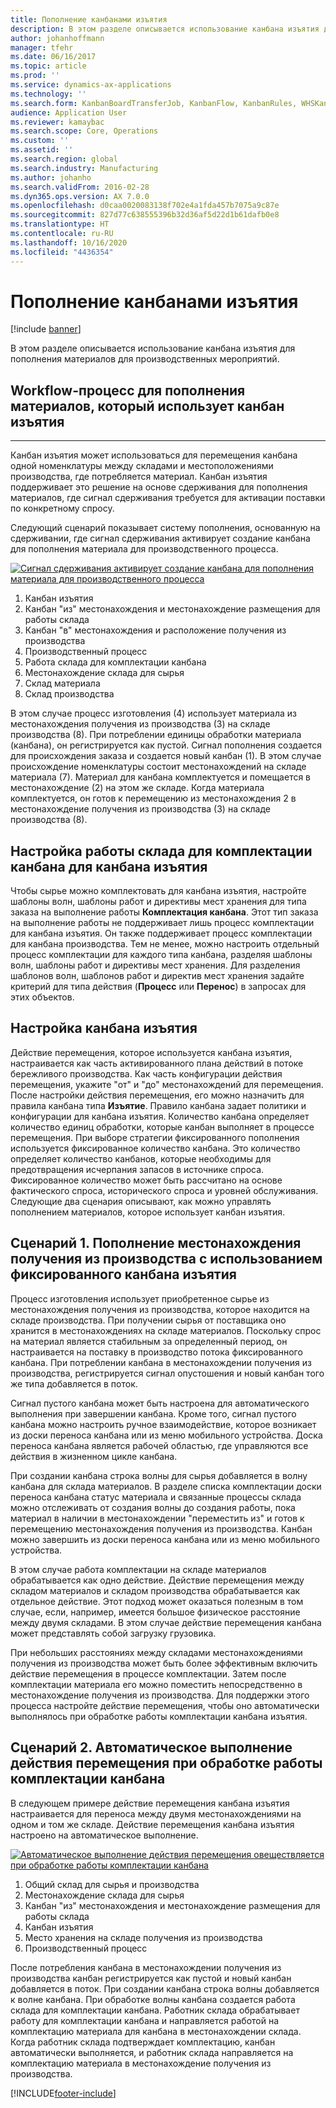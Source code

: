 ```yaml
---
title: Пополнение канбанами изъятия
description: В этом разделе описывается использование канбана изъятия для пополнения материалов для производственных мероприятий.
author: johanhoffmann
manager: tfehr
ms.date: 06/16/2017
ms.topic: article
ms.prod: ''
ms.service: dynamics-ax-applications
ms.technology: ''
ms.search.form: KanbanBoardTransferJob, KanbanFlow, KanbanRules, WHSKanbanWaveTable, WHSKanbanWaveTableListPage
audience: Application User
ms.reviewer: kamaybac
ms.search.scope: Core, Operations
ms.custom: ''
ms.assetid: ''
ms.search.region: global
ms.search.industry: Manufacturing
ms.author: johanho
ms.search.validFrom: 2016-02-28
ms.dyn365.ops.version: AX 7.0.0
ms.openlocfilehash: d0caa0020083138f702e4a1fda457b7075a9c87e
ms.sourcegitcommit: 827d77c638555396b32d36af5d22d1b61dafb0e8
ms.translationtype: HT
ms.contentlocale: ru-RU
ms.lasthandoff: 10/16/2020
ms.locfileid: "4436354"
---
```

# <a name="replenishment-with-withdrawal-kanbans"></a>Пополнение канбанами изъятия

[!include [banner](../includes/banner.md)]

В этом разделе описывается использование канбана изъятия для пополнения материалов для производственных мероприятий.

## <a name="workflow-for-material-replenishment-that-uses-the-withdrawal-kanban"></a>Workflow-процесс для пополнения материалов, который использует канбан изъятия
-------------------------------------------------------------------

Канбан изъятия может использоваться для перемещения канбана одной номенклатуры между складами и местоположениями производства, где потребляется материал. Канбан изъятия поддерживает это решение на основе сдерживания для пополнения материалов, где сигнал сдерживания требуется для активации поставки по конкретному спросу. 

Следующий сценарий показывает систему пополнения, основанную на сдерживании, где сигнал сдерживания активирует создание канбана для пополнения материала для производственного процесса. 

[![Сигнал сдерживания активирует создание канбана для пополнения материала для производственного процесса](./media/material-replenishment-with-withdrawal-kanban.png)](./media/material-replenishment-with-withdrawal-kanban.png)

1.  Канбан изъятия
2.  Канбан "из" местонахождения и местонахождение размещения для работы склада
3.  Канбан "в" местонахождения и расположение получения из производства
4.  Производственный процесс
5.  Работа склада для комплектации канбана
6.  Местонахождение склада для сырья
7.  Склад материала
8.  Склад производства

В этом случае процесс изготовления (4) использует материала из местонахождения получения из производства (3) на складе производства (8). При потреблении единицы обработки материала (канбана), он регистрируется как пустой. Сигнал пополнения создается для происхождения заказа и создается новый канбан (1). В этом случае происхождение номенклатуры состоит местонахождений на складе материала (7). Материал для канбана комплектуется и помещается в местонахождение (2) на этом же складе. Когда материала комплектуется, он готов к перемещению из местонахождения 2 в местонахождение получения из производства (3) на складе производства (8).

## <a name="configure-warehouse-work-for-kanban-picking-for-the-withdrawal-kanban"></a>Настройка работы склада для комплектации канбана для канбана изъятия

Чтобы сырье можно комплектовать для канбана изъятия, настройте шаблоны волн, шаблоны работ и директивы мест хранения для типа заказа на выполнение работы **Комплектация канбана**. Этот тип заказа на выполнение работы не поддерживает лишь процесс комплектации для канбана изъятия. Он также поддерживает процесс комплектации для канбана производства. Тем не менее, можно настроить отдельный процесс комплектации для каждого типа канбана, разделяя шаблоны волн, шаблоны работ и директивы мест хранения. Для разделения шаблонов волн, шаблонов работ и директив мест хранения задайте критерий для типа действия (**Процесс** или **Перенос**) в запросах для этих объектов.

## <a name="configure-the-withdrawal-kanban"></a>Настройка канбана изъятия

Действие перемещения, которое используется канбана изъятия, настраивается как часть активированного плана действий в потоке бережливого производства. Как часть конфигурации действия перемещения, укажите "от" и "до" местонахождений для перемещения. После настройки действия перемещения, его можно назначить для правила канбана типа **Изъятие**. Правило канбана задает политики и конфигурации для канбана изъятия. Количество канбана определяет количество единиц обработки, которые канбан выполняет в процессе перемещения. При выборе стратегии фиксированного пополнения используется фиксированное количество канбана. Это количество определяет количество канбанов, которые необходимы для предотвращения исчерпания запасов в источнике спроса. Фиксированное количество может быть рассчитано на основе фактического спроса, исторического спроса и уровней обслуживания. Следующие два сценария описывают, как можно управлять пополнением материалов, которое использует канбан изъятия.

## <a name="scenario-1-replenish-a-production-input-location-by-using-a-fixed-withdrawal-kanban"></a>Сценарий 1. Пополнение местонахождения получения из производства с использованием фиксированного канбана изъятия

Процесс изготовления использует приобретенное сырье из местонахождения получения из производства, которое находится на складе производства. При получении сырья от поставщика оно хранится в местонахождениях на складе материалов. Поскольку спрос на материал является стабильным за определенный период, он настраивается на поставку в производство потока фиксированного канбана. При потреблении канбана в местонахождении получения из производства, регистрируется сигнал опустошения и новый канбан того же типа добавляется в поток. 

Сигнал пустого канбана может быть настроена для автоматического выполнения при завершении канбана. Кроме того, сигнал пустого канбана можно настроить ручное взаимодействие, которое возникает из доски переноса канбана или из меню мобильного устройства. Доска переноса канбана является рабочей областью, где управляются все действия в жизненном цикле канбана. 

При создании канбана строка волны для сырья добавляется в волну канбана для склада материалов. В разделе списка комплектации доски переноса канбана статус материала и связанные процессы склада можно отслеживать от создания волны до создания работы, пока материал в наличии в местонахождении "переместить из" и готов к перемещению местонахождения получения из производства. Канбан можно завершить из доски переноса канбана или из меню мобильного устройства. 

В этом случае работа комплектации на складе материалов обрабатывается как одно действие. Действие перемещения между складом материалов и складом производства обрабатывается как отдельное действие. Этот подход может оказаться полезным в том случае, если, например, имеется большое физическое расстояние между двумя складами. В этом случае действие перемещения канбана может представлять собой загрузку грузовика. 

При небольших расстояниях между складами местонахождениями получения из производства может быть более эффективным включить действие перемещения в процессе комплектации. Затем после комплектации материала его можно поместить непосредственно в местонахождение получения из производства. Для поддержки этого процесса настройте действие перемещения, чтобы оно автоматически выполнялось при обработке работы комплектации канбана изъятия.

## <a name="scenario-2-automatically-complete-the-transfer-activity-when-kanban-picking-work-is-processed"></a>Сценарий 2. Автоматическое выполнение действия перемещения при обработке работы комплектации канбана

В следующем примере действие перемещения канбана изъятия настраивается для переноса между двумя местонахождениями на одном и том же складе. Действие перемещения канбана изъятия настроено на автоматическое выполнение. 

[![Автоматическое выполнение действия перемещения овеществляется при обработке работы комплектации канбана](./media/transfer-activities-when-processing-kanban-picking.png)](./media/transfer-activities-when-processing-kanban-picking.png)

1.  Общий склад для сырья и производства
2.  Местонахождение склада для сырья
3.  Канбан "из" местонахождения и местонахождение размещения для работы склада
4.  Канбан изъятия
5.  Место хранения на складе получения из производства
6.  Производственный процесс

После потребления канбана в местонахождении получения из производства канбан регистрируется как пустой и новый канбан добавляется в поток. При создании канбана строка волны добавляется к волне канбана. При обработке волны канбана создается работа склада для комплектации канбана. Работник склада обрабатывает работу для комплектации канбана и направляется работой на комплектацию материала для канбана в местонахождении склада. Когда работник склада подтверждает комплектацию, канбан автоматически выполняется, и работник склада направляется на комплектацию материала в местонахождение получения из производства.



[!INCLUDE[footer-include](../../includes/footer-banner.md)]
